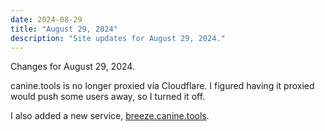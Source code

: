 ```yaml
---
date: 2024-08-29
title: "August 29, 2024"
description: "Site updates for August 29, 2024."
---
```

Changes for August 29, 2024.
<!-- more -->

canine.tools is no longer proxied via Cloudflare. I figured having it proxied would push some users away, so I turned it off.

I also added a new service, [breeze.canine.tools](https://breeze.canine.tools).